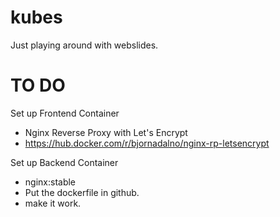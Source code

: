# kubes
Just playing around with webslides.

# TO DO
Set up Frontend Container
- Nginx Reverse Proxy with Let's Encrypt
- https://hub.docker.com/r/bjornadalno/nginx-rp-letsencrypt

Set up Backend Container
- nginx:stable
- Put the dockerfile in github.
- make it work.
